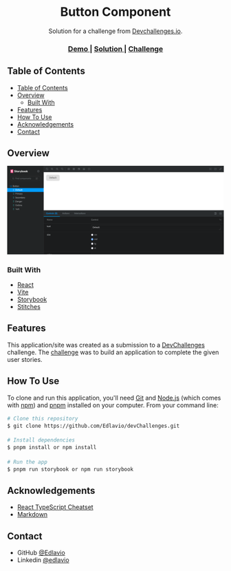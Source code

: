 <!-- Please update value in the {}  -->

<h1 align="center">Button Component</h1>

<div align="center">
   Solution for a challenge from  <a href="http://devchallenges.io" target="_blank">Devchallenges.io</a>.
</div>

<div align="center">
  <h3>
    <a href="https://edlavio-button-component.vercel.app/">
      Demo
    </a>
    <span> | </span>
    <a href="https://devchallenges.io/solutions/igWb6IgEaGSSU1LoqdZy">
      Solution
    </a>
    <span> | </span>
    <a href="https://devchallenges.io/challenges/ohgVTyJCbm5OZyTB2gNY">
      Challenge
    </a>
  </h3>
</div>

<!-- TABLE OF CONTENTS -->

## Table of Contents

- [Table of Contents](#table-of-contents)
- [Overview](#overview)
  - [Built With](#built-with)
- [Features](#features)
- [How To Use](#how-to-use)
- [Acknowledgements](#acknowledgements)
- [Contact](#contact)

<!-- OVERVIEW -->

## Overview

[![screenshot](./public/image.png)](https://edlavio-button-component.vercel.app/)

### Built With

<!-- This section should list any major frameworks that you built your project using. Here are a few examples.-->

- [React](https://reactjs.dev/)
- [Vite](https://vitejs.dev/)
- [Storybook](https://storybook.js.org/)
- [Stitches](https://stitches.dev/)

## Features

<!-- List the features of your application or follow the template. Don't share the figma file here :) -->

This application/site was created as a submission to a [DevChallenges](https://devchallenges.io/challenges) challenge. The [challenge](https://devchallenges.io/challenges/ohgVTyJCbm5OZyTB2gNY) was to build an application to complete the given user stories.

## How To Use

<!-- This is an example, please update according to your application -->

To clone and run this application, you'll need [Git](https://git-scm.com) and [Node.js](https://nodejs.org/en/download/) (which comes with [npm](http://npmjs.com)) and [pnpm](pnpm.io/) installed on your computer. From your command line:

```bash
# Clone this repository
$ git clone https://github.com/Edlavio/devChallenges.git

# Install dependencies
$ pnpm install or npm install

# Run the app
$ pnpm run storybook or npm run storybook
```

## Acknowledgements

<!-- This section should list any articles or add-ons/plugins that helps you to complete the project. This is optional but it will help you in the future. For exmpale -->

- [React TypeScript Cheatset](https://react-typescript-cheatsheet.netlify.app/)
- [Markdown](markdownguide.org/)

## Contact

- GitHub [@Edlavio](https://github.com/Edlavio)
- Linkedin [@edlavio](https://www.linkedin.com/in/edlavio/)